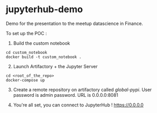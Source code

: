 # jupyterhub-demo

Demo for the presentation to the meetup datascience in Finance.

To set up the POC :

1. Build the custom notebook
```
cd custom_notebook
docker build -t custom_notebook .
```

2. Launch Artifactory + the Jupyter Server
```
cd <root_of_the_repo>
docker-compose up
```

3. Create a remote repository on artifactory called _global-pypi_. User password is admin password. URL is 0.0.0.0:8081

4. You're all set, you can connect to JupyterHub ! https://0.0.0.0
